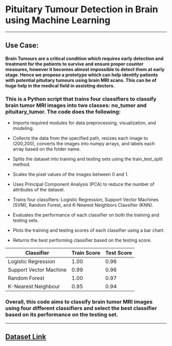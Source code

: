 # Pituitary Tumour Detection in Brain using Machine Learning
---

## **Use Case**:
#### Brain Tumours are a critical condition which requires early detection and treatment for the patients to survive and ensure proper counter measures, however it becomes almost impossible to detect them at early stage. Hence we propose a prototype which can help identify patients with potential pituitary tumours using brain MRI scans. This can be of huge help in the medical field in assisting doctors.

### This is a Python script that trains four classifiers to classify brain tumor MRI images into two classes: no_tumor and pituitary_tumor. The code does the following:

- Imports required modules for data preprocessing, visualization, and modeling.

- Collects the data from the specified path, resizes each image to (200,200), converts the images into numpy arrays, and labels each array based on the folder name.

- Splits the dataset into training and testing sets using the train_test_split method.

- Scales the pixel values of the images between 0 and 1.

- Uses Principal Component Analysis (PCA) to reduce the number of attributes of the dataset.

- Trains four classifiers: Logistic Regression, Support Vector Machines (SVM), Random Forest, and K-Nearest Neighbors Classifier (KNN).

- Evaluates the performance of each classifier on both the training and testing sets.

- Plots the training and testing scores of each classifier using a bar chart.

- Returns the best performing classifier based on the testing score.

|Classifier|Train Score|Test Score|
|---|---|---|
|Logistic Regression|1.00|0.96|
|Support Vector Machine|0.99|0.96|
|Random Forest|1.00|0.97|
|K-Nearest Neighbour|0.95|0.94|

### Overall, this code aims to classify brain tumor MRI images using four different classifiers and select the best classifier based on its performance on the testing set.

---
[Dataset Link](https://www.kaggle.com/datasets/sartajbhuvaji/brain-tumor-classification-mri)
---
